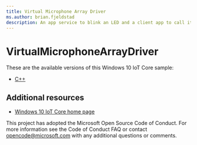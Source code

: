 ```yaml
---
title: Virtual Microphone Array Driver
ms.author: brian.fjeldstad
description: An app service to blink an LED and a client app to call it.
---
```


# VirtualMicrophoneArrayDriver

These are the available versions of this Windows 10 IoT Core sample:

*	[C++](./Cpp/README.md)

## Additional resources
*	[Windows 10 IoT Core home page](https://developer.microsoft.com/en-us/windows/iot/)

This project has adopted the Microsoft Open Source Code of Conduct. For more information see the Code of Conduct FAQ or contact <opencode@microsoft.com> with any additional questions or comments.
